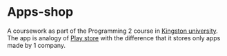 Apps-shop
=========

A coursework as part of the Programming 2 course in [Kingston university](http://www.kingston.ac.uk/). The app is analogy of [Play store](https://play.google.com/store?hl=en_GB) with the difference that it stores only apps made by 1 company.
